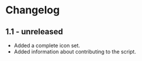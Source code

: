 Changelog
=========

1.1 - unreleased
--------------------

  * Added a complete icon set.
  * Added information about contributing to the script.
